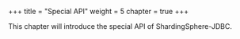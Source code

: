 +++
title = "Special API"
weight = 5
chapter = true
+++

This chapter will introduce the special API of ShardingSphere-JDBC. 
